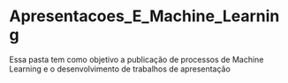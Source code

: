# Apresentacoes_E_Machine_Learning
 Essa pasta tem como objetivo a publicação de processos de Machine Learning e o desenvolvimento de trabalhos de apresentação
